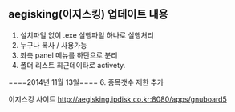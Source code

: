 aegisking(이지스킹) 업데이트 내용
--------------------------------
1. 설치파일 없이 .exe 실행파일 하나로 실행처리
2. 누구나 복사 / 사용가능
3. 좌측 panel 메뉴를 하단으로 분리
4. 폴더 리스트 최근데이타로 activety.

  ====2014년 11월 13일====
6. 종목갯수 제한 추가

이지스킹 사이트 http://aegisking.ipdisk.co.kr:8080/apps/gnuboard5

